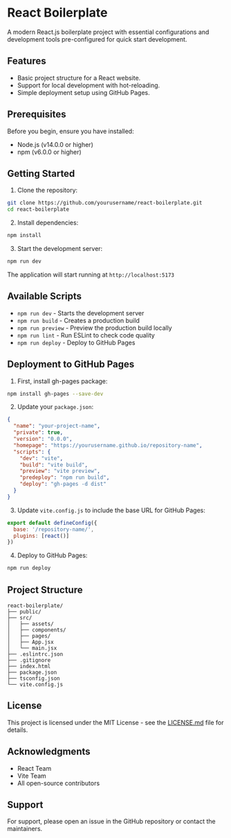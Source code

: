# React Boilerplate

A modern React.js boilerplate project with essential configurations and development tools pre-configured for quick start development.

## Features

- Basic project structure for a React website.
- Support for local development with hot-reloading.
- Simple deployment setup using GitHub Pages.

## Prerequisites

Before you begin, ensure you have installed:
- Node.js (v14.0.0 or higher)
- npm (v6.0.0 or higher)

## Getting Started

1. Clone the repository:
```bash
git clone https://github.com/yourusername/react-boilerplate.git
cd react-boilerplate
```

2. Install dependencies:
```bash
npm install
```

3. Start the development server:
```bash
npm run dev
```

The application will start running at `http://localhost:5173`

## Available Scripts

- `npm run dev` - Starts the development server
- `npm run build` - Creates a production build
- `npm run preview` - Preview the production build locally
- `npm run lint` - Run ESLint to check code quality
- `npm run deploy` - Deploy to GitHub Pages

## Deployment to GitHub Pages

1. First, install gh-pages package:
```bash
npm install gh-pages --save-dev
```

2. Update your `package.json`:
```json
{
  "name": "your-project-name",
  "private": true,
  "version": "0.0.0",
  "homepage": "https://yourusername.github.io/repository-name",
  "scripts": {
    "dev": "vite",
    "build": "vite build",
    "preview": "vite preview",
    "predeploy": "npm run build",
    "deploy": "gh-pages -d dist"
  }
}
```

3. Update `vite.config.js` to include the base URL for GitHub Pages:
```javascript
export default defineConfig({
  base: '/repository-name/',
  plugins: [react()]
})
```

4. Deploy to GitHub Pages:
```bash
npm run deploy
```

## Project Structure

```
react-boilerplate/
├── public/
├── src/
│   ├── assets/
│   ├── components/
│   ├── pages/
│   ├── App.jsx
│   └── main.jsx
├── .eslintrc.json
├── .gitignore
├── index.html
├── package.json
├── tsconfig.json
└── vite.config.js
```



## License

This project is licensed under the MIT License - see the [LICENSE.md](LICENSE.md) file for details.

## Acknowledgments

- React Team
- Vite Team
- All open-source contributors

## Support

For support, please open an issue in the GitHub repository or contact the maintainers.

